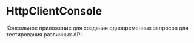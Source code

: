 # HttpClientConsole
Консольное приложение для создания одновременных запросов для тестирования различных API.
